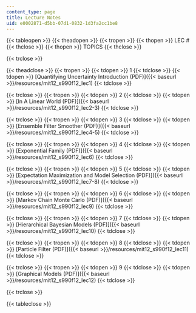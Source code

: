 ```yaml
---
content_type: page
title: Lecture Notes
uid: e0002871-d5bb-07d1-0832-1d3fa2cc1be8
---
```


{{< tableopen >}}
{{< theadopen >}}
{{< tropen >}}
{{< thopen >}}
LEC #
{{< thclose >}}
{{< thopen >}}
TOPICS
{{< thclose >}}

{{< trclose >}}

{{< theadclose >}}
{{< tropen >}}
{{< tdopen >}}
1
{{< tdclose >}}
{{< tdopen >}}
[Quantifying Uncertainty Introduction (PDF)]({{< baseurl >}}/resources/mit12_s990f12_lec1)
{{< tdclose >}}

{{< trclose >}}
{{< tropen >}}
{{< tdopen >}}
2
{{< tdclose >}}
{{< tdopen >}}
[In A Linear World (PDF)]({{< baseurl >}}/resources/mit12_s990f12_lec2-3)
{{< tdclose >}}

{{< trclose >}}
{{< tropen >}}
{{< tdopen >}}
3
{{< tdclose >}}
{{< tdopen >}}
[Ensemble Filter Smoother (PDF)]({{< baseurl >}}/resources/mit12_s990f12_lec4-5)
{{< tdclose >}}

{{< trclose >}}
{{< tropen >}}
{{< tdopen >}}
4
{{< tdclose >}}
{{< tdopen >}}
[Exponential Family (PDF)]({{< baseurl >}}/resources/mit12_s990f12_lec6)
{{< tdclose >}}

{{< trclose >}}
{{< tropen >}}
{{< tdopen >}}
5
{{< tdclose >}}
{{< tdopen >}}
[Expectation Maximization and Model Selection (PDF)]({{< baseurl >}}/resources/mit12_s990f12_lec7-8)
{{< tdclose >}}

{{< trclose >}}
{{< tropen >}}
{{< tdopen >}}
6
{{< tdclose >}}
{{< tdopen >}}
[Markov Chain Monte Carlo (PDF)]({{< baseurl >}}/resources/mit12_s990f12_lec9)
{{< tdclose >}}

{{< trclose >}}
{{< tropen >}}
{{< tdopen >}}
7
{{< tdclose >}}
{{< tdopen >}}
[Hierarchical Bayesian Models (PDF)]({{< baseurl >}}/resources/mit12_s990f12_lec10)
{{< tdclose >}}

{{< trclose >}}
{{< tropen >}}
{{< tdopen >}}
8
{{< tdclose >}}
{{< tdopen >}}
[Particle Filter (PDF)]({{< baseurl >}}/resources/mit12_s990f12_lec11)
{{< tdclose >}}

{{< trclose >}}
{{< tropen >}}
{{< tdopen >}}
9
{{< tdclose >}}
{{< tdopen >}}
[Graphical Models (PDF)]({{< baseurl >}}/resources/mit12_s990f12_lec12)
{{< tdclose >}}

{{< trclose >}}

{{< tableclose >}}